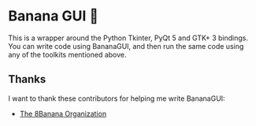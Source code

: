 # Banana GUI :banana:

This is a wrapper around the Python Tkinter, PyQt 5 and GTK+ 3
bindings. You can write code using BananaGUI, and then run the
same code using any of the toolkits mentioned above.

## Thanks

I want to thank these contributors for helping me write BananaGUI:

- [The 8Banana Organization](https://github.com/8Banana)
